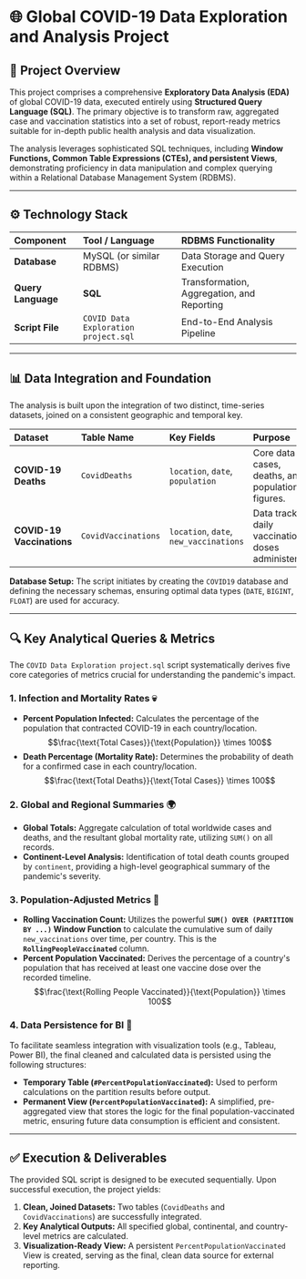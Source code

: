 # 🌐 Global COVID-19 Data Exploration and Analysis Project

## 📌 Project Overview

This project comprises a comprehensive **Exploratory Data Analysis (EDA)** of global COVID-19 data, executed entirely using **Structured Query Language (SQL)**. The primary objective is to transform raw, aggregated case and vaccination statistics into a set of robust, report-ready metrics suitable for in-depth public health analysis and data visualization.

The analysis leverages sophisticated SQL techniques, including **Window Functions, Common Table Expressions (CTEs), and persistent Views**, demonstrating proficiency in data manipulation and complex querying within a Relational Database Management System (RDBMS).

***

## ⚙️ Technology Stack

| Component | Tool / Language | RDBMS Functionality |
| :--- | :--- | :--- |
| **Database** | MySQL (or similar RDBMS) | Data Storage and Query Execution |
| **Query Language** | **SQL** | Transformation, Aggregation, and Reporting |
| **Script File** | `COVID Data Exploration project.sql` | End-to-End Analysis Pipeline |

***

## 📊 Data Integration and Foundation

The analysis is built upon the integration of two distinct, time-series datasets, joined on a consistent geographic and temporal key.

| Dataset | Table Name | Key Fields | Purpose |
| :--- | :--- | :--- | :--- |
| **COVID-19 Deaths** | `CovidDeaths` | `location`, `date`, `population` | Core data on cases, deaths, and population figures. |
| **COVID-19 Vaccinations** | `CovidVaccinations` | `location`, `date`, `new_vaccinations` | Data tracking daily vaccination doses administered. |

**Database Setup:** The script initiates by creating the `COVID19` database and defining the necessary schemas, ensuring optimal data types (`DATE`, `BIGINT`, `FLOAT`) are used for accuracy.

***

## 🔍 Key Analytical Queries & Metrics

The `COVID Data Exploration project.sql` script systematically derives five core categories of metrics crucial for understanding the pandemic's impact.

### 1. Infection and Mortality Rates 💀

* **Percent Population Infected:** Calculates the percentage of the population that contracted COVID-19 in each country/location.
    $$\frac{\text{Total Cases}}{\text{Population}} \times 100$$
* **Death Percentage (Mortality Rate):** Determines the probability of death for a confirmed case in each country/location.
    $$\frac{\text{Total Deaths}}{\text{Total Cases}} \times 100$$

### 2. Global and Regional Summaries 🌍

* **Global Totals:** Aggregate calculation of total worldwide cases and deaths, and the resultant global mortality rate, utilizing `SUM()` on all records.
* **Continent-Level Analysis:** Identification of total death counts grouped by `continent`, providing a high-level geographical summary of the pandemic's severity.

### 3. Population-Adjusted Metrics 💉

* **Rolling Vaccination Count:** Utilizes the powerful **`SUM() OVER (PARTITION BY ...)` Window Function** to calculate the cumulative sum of daily `new_vaccinations` over time, per country. This is the **`RollingPeopleVaccinated`** column.
* **Percent Population Vaccinated:** Derives the percentage of a country's population that has received at least one vaccine dose over the recorded timeline.
    $$\frac{\text{Rolling People Vaccinated}}{\text{Population}} \times 100$$

### 4. Data Persistence for BI 💾

To facilitate seamless integration with visualization tools (e.g., Tableau, Power BI), the final cleaned and calculated data is persisted using the following structures:

* **Temporary Table (`#PercentPopulationVaccinated`):** Used to perform calculations on the partition results before output.
* **Permanent View (`PercentPopulationVaccinated`):** A simplified, pre-aggregated view that stores the logic for the final population-vaccinated metric, ensuring future data consumption is efficient and consistent.

***

## ✅ Execution & Deliverables

The provided SQL script is designed to be executed sequentially. Upon successful execution, the project yields:

1.  **Clean, Joined Datasets:** Two tables (`CovidDeaths` and `CovidVaccinations`) are successfully integrated.
2.  **Key Analytical Outputs:** All specified global, continental, and country-level metrics are calculated.
3.  **Visualization-Ready View:** A persistent `PercentPopulationVaccinated` View is created, serving as the final, clean data source for     external reporting.
